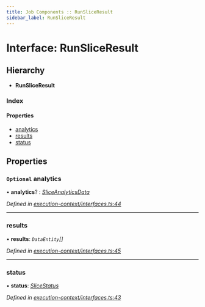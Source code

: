 ```yaml
---
title: Job Components :: RunSliceResult
sidebar_label: RunSliceResult
---
```


# Interface: RunSliceResult

## Hierarchy

* **RunSliceResult**

### Index

#### Properties

* [analytics](runsliceresult.md#optional-analytics)
* [results](runsliceresult.md#results)
* [status](runsliceresult.md#status)

## Properties

### `Optional` analytics

• **analytics**? : *[SliceAnalyticsData](sliceanalyticsdata.md)*

*Defined in [execution-context/interfaces.ts:44](https://github.com/terascope/teraslice/blob/b0f73ab9/packages/job-components/src/execution-context/interfaces.ts#L44)*

___

###  results

• **results**: *`DataEntity`[]*

*Defined in [execution-context/interfaces.ts:45](https://github.com/terascope/teraslice/blob/b0f73ab9/packages/job-components/src/execution-context/interfaces.ts#L45)*

___

###  status

• **status**: *[SliceStatus](../overview.md#slicestatus)*

*Defined in [execution-context/interfaces.ts:43](https://github.com/terascope/teraslice/blob/b0f73ab9/packages/job-components/src/execution-context/interfaces.ts#L43)*

